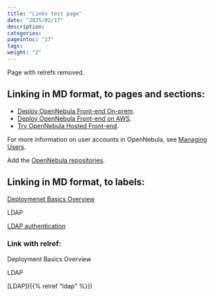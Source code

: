 ```yaml
---
title: "Links test page"
date: "2025/02/17"
description:
categories:
pageintoc: "17"
tags:
weight: "2"
---
```


<a id="test-links-page"></a>

<!--# Overview -->

Page with relrefs removed.

## Linking in MD format, to pages and sections:

- [Deploy OpenNebula Front-end On-prem](try_opennebula_onprem#try-opennebula-onprem).
- [Deploy OpenNebula Front-end on AWS](try_opennebula_on_kvm#try-opennebula-on-kvm).
- [Try OpenNebula Hosted Front-end](try_opennebula_hosted#try-opennebula-hosted).


For more information on user accounts in OpenNebula, see [Managing Users](../../../cloud_operation/cloud_system_administration/multitenancy/manage_users#manage-users).

Add the [OpenNebula repositories](../../../cloud_operation/package_installation_references/front_end_installation/opennebula_repository_configuration#repositories).

## Linking in MD format, to labels:

[Deploymenet Basics Overview](deployment-basics-overview)

LDAP

[LDAP authentication](ldap)

### Link with relref: 

Deployment Basics Overview

<!-- [Deployment Basics Overview]({{% relref "deployment-basics-overview" %}}) -->

LDAP

[LDAP]({{% relref "ldap" %}})
